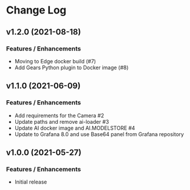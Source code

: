 # Change Log

## v1.2.0 (2021-08-18)

### Features / Enhancements

- Moving to Edge docker build (#7)
- Add Gears Python plugin to Docker image (#8)

## v1.1.0 (2021-06-09)

### Features / Enhancements

- Add requirements for the Camera #2
- Update paths and remove ai-loader #3
- Update AI docker image and AI.MODELSTORE #4
- Update to Grafana 8.0 and use Base64 panel from Grafana repository

## v1.0.0 (2021-05-27)

### Features / Enhancements

- Initial release
